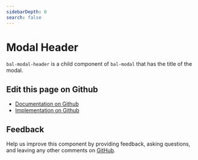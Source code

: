 ```yaml
---
sidebarDepth: 0
search: false
---
```



# Modal Header

`bal-modal-header` is a child component of `bal-modal` that has the title of the modal.




<ClientOnly><docs-component-tabs></docs-component-tabs></ClientOnly>

<!-- docs:child of bal-modal -->




## Edit this page on Github

* [Documentation on Github](https://github.com/baloise/design-system/blob/master/docs/src/components/components/bal-modal-header.md)
* [Implementation on Github](https://github.com/baloise/design-system/blob/master/packages/components/src/components/bal-modal-header)

## Feedback

Help us improve this component by providing feedback, asking questions, and leaving any other comments on [GitHub](https://github.com/baloise/design-system/issues/new).

